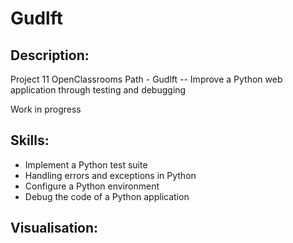 # Gudlft
## Description:
Project 11 OpenClassrooms Path  -  Gudlft  -- Improve a Python web application through testing and debugging

Work in progress


## Skills:
- Implement a Python test suite
- Handling errors and exceptions in Python
- Configure a Python environment
- Debug the code of a Python application


## Visualisation:
